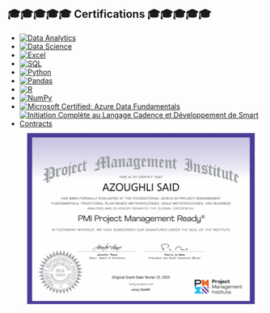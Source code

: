 
## 🎓🎓🎓🎓🎓 Certifications 🎓🎓🎓🎓🎓

- [![Data Analytics](https://img.shields.io/badge/Data%20Analytics-W3Schools-blue)](https://verify.w3schools.com/1PTK90QPX5)
- [![Data Science](https://img.shields.io/badge/Data%20Science-W3Schools-blue)](https://verify.w3schools.com/1PTK1NATS1)
- [![Excel](https://img.shields.io/badge/Excel-W3Schools-blue)](https://verify.w3schools.com/66LAN3K4U)
- [![SQL](https://img.shields.io/badge/SQL-W3Schools-blue)](https://verify.w3schools.com/1OUMWLKWVD)
- [![Python](https://img.shields.io/badge/Python-W3Schools-blue)](https://verify.w3schools.com/1PTK8ZTDWK)
- [![Pandas](https://img.shields.io/badge/Pandas-W3Schools-blue)](https://verify.w3schools.com/1OH56T43K2)
- [![R](https://img.shields.io/badge/R-W3Schools-blue)](https://verify.w3schools.com/66K0O5UEG)
- [![NumPy](https://img.shields.io/badge/NumPy-W3Schools-blue)](https://verify.w3schools.com/1PTK3S1N6Y)
- [![Microsoft Certified: Azure Data Fundamentals](https://img.shields.io/badge/Microsoft_Certified%3A_Azure_Data_Fundamentals-0078D4?logo=Microsoft&logoColor=white)](https://www.credly.com/badges/203992f9-f66d-45a5-9022-0c82e61943d0/public_url)
- [![Initiation Complète au Langage Cadence et Développement de Smart Contracts](https://img.shields.io/badge/Initiation%20Cadence-Smart%20Contracts-blue?logo=flow-blockchain&logoColor=white)](https://us-central1-blockversity-777.cloudfunctions.net/generateTokenFromIdentifier?uniqueId=qQPNKcOSRWWppU4VLV8s-1716555751521)
  ![Project Management](assets/Project-Management_Ready.png)

